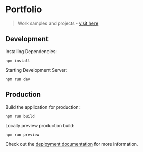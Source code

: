# Portfolio

> Work samples and projects - [visit here](https://piyushsinghania.com/)

## Development

Installing Dependencies:

```
npm install
```

Starting Development Server:

```
npm run dev
```

## Production

Build the application for production:

```
npm run build
```

Locally preview production build:

```
npm run preview
```

Check out the [deployment documentation](https://nuxt.com/docs/getting-started/deployment) for more information.
